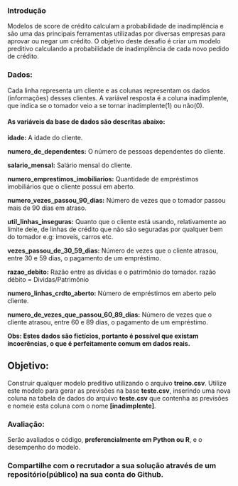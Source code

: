 ### Introdução
Modelos de score de crédito calculam a probabilidade de inadimplência e são uma das
principais ferramentas utilizadas por diversas empresas para aprovar ou negar um crédito.
O objetivo deste desafio é criar um modelo preditivo calculando a probabilidade de
inadimplência de cada novo pedido de crédito.

### Dados:
Cada linha representa um cliente e as colunas representam os dados (informações) desses
clientes.
A variável resposta é a coluna inadimplente, que indica se o tomador veio a se tornar
inadimplente(1) ou não(0).

#### As variáveis da base de dados são descritas abaixo:

**idade:** A idade do cliente.

**numero_de_dependentes:** O número de pessoas dependentes do cliente.

**salario_mensal:** Salário mensal do cliente.

**numero_emprestimos_imobiliarios:** Quantidade de empréstimos imobiliários que o
cliente possui em aberto.

**numero_vezes_passou_90_dias:** Número de vezes que o tomador passou mais
de 90 dias em atraso.

**util_linhas_inseguras:** Quanto que o cliente está usando, relativamente ao limite
dele, de linhas de crédito que não são seguradas por qualquer bem do tomador
e.g: imoveis, carros etc.

**vezes_passou_de_30_59_dias:** Número de vezes que o cliente atrasou, entre 30
e 59 dias, o pagamento de um empréstimo.

**razao_debito:** Razão entre as dívidas e o patrimônio do tomador. razão débito =
Dividas/Patrimônio

**numero_linhas_crdto_aberto:** Número de empréstimos em aberto pelo cliente.

**numero_de_vezes_que_passou_60_89_dias:** Número de vezes que o cliente
atrasou, entre 60 e 89 dias, o pagamento de um empréstimo.

**Obs: Estes dados são fictícios, portanto é possível que existam
incoerências, o que é perfeitamente comum em dados reais.**

## Objetivo:
Construir qualquer modelo preditivo utilizando o arquivo **treino.csv**.
Utilize este modelo para gerar as previsões na base **teste.csv**, inserindo uma nova coluna
na tabela de dados do arquivo **teste.csv** que contenha as previsões e nomeie esta coluna
com o nome **[inadimplente]**.

### Avaliação:
Serão avaliados o código, **preferencialmente em Python ou R**, e o desempenho do modelo.

### **Compartilhe com o recrutador a sua solução através de um repositório(público) na sua conta do Github.**

